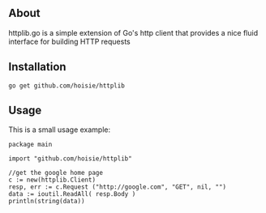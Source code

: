 
## About
httplib.go is a simple extension of Go's http client that provides a nice fluid interface for building HTTP requests


## Installation

    go get github.com/hoisie/httplib

## Usage

This is a small usage example:


    package main

    import "github.com/hoisie/httplib"

    //get the google home page
    c := new(httplib.Client)
    resp, err := c.Request ("http://google.com", "GET", nil, "")
    data := ioutil.ReadAll( resp.Body )
    println(string(data))

